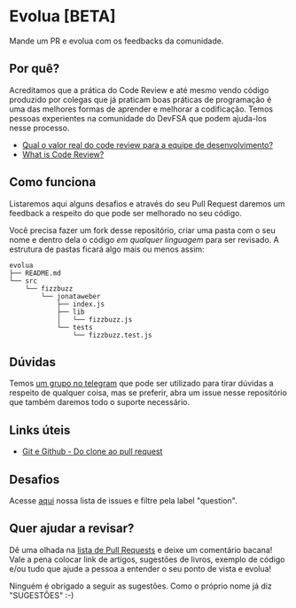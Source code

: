 # Evolua [BETA]
Mande um PR e evolua com os feedbacks da comunidade.

## Por quê?
Acreditamos que a prática do Code Review e até mesmo vendo código produzido por colegas que já praticam boas práticas de programação é uma das melhores formas de aprender e melhorar a codificação. Temos pessoas experientes na comunidade do DevFSA que podem ajuda-los nesse processo.

* [Qual o valor real do code review para a equipe de desenvolvimento?](https://medium.com/trainingcenter/qual-o-real-valor-do-code-review-para-uma-equipe-de-desenvolvimento-f43f894c0a04)
* [What is Code Review?](https://smartbear.com/learn/code-review/what-is-code-review/)

## Como funciona
Listaremos aqui alguns desafios e através do seu Pull Request daremos um feedback a respeito do que pode ser melhorado no seu código.

Você precisa fazer um fork desse repositório, criar uma pasta com o seu nome e dentro dela o código *em qualquer linguagem* para ser revisado. A estrutura de pastas ficará algo mais ou menos assim:

```
evolua
├── README.md
└── src
    └── fizzbuzz
        └── jonataweber
            ├── index.js
            ├── lib
            │   └── fizzbuzz.js
            └── tests
                └── fizzbuzz.test.js
```
## Dúvidas
Temos [um grupo no telegram](https://t.me/devfsa) que pode ser utilizado para tirar dúvidas a respeito de qualquer coisa, mas se preferir, abra um issue nesse repositório que também daremos todo o suporte necessário.

## Links úteis

* [Git e Github - Do clone ao pull request](https://blog.da2k.com.br/2015/02/04/git-e-github-do-clone-ao-pull-request/)

## Desafios

Acesse [aqui](https://github.com/devfsa/evolua/issues?q=is%3Aopen+is%3Aissue+label%3Aquestion) nossa lista de issues e filtre pela label "question".

## Quer ajudar a revisar?
Dê uma olhada na [lista de Pull Requests](https://github.com/devfsa/evolua/blob/519aec547cbff9e397e2d2edeaf4cdc01985ffab/src/lucas_jkdrangel/index.js) e deixe um comentário bacana!
Vale a pena colocar link de artigos, sugestões de livros, exemplo de código e/ou tudo que ajude a pessoa a entender o seu ponto de vista e evolua!

Ninguém é obrigado a seguir as sugestões. Como o próprio nome já diz "SUGESTÕES" :-)
